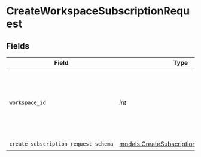 # CreateWorkspaceSubscriptionRequest


## Fields

| Field                                                                                          | Type                                                                                           | Required                                                                                       | Description                                                                                    | Example                                                                                        |
| ---------------------------------------------------------------------------------------------- | ---------------------------------------------------------------------------------------------- | ---------------------------------------------------------------------------------------------- | ---------------------------------------------------------------------------------------------- | ---------------------------------------------------------------------------------------------- |
| `workspace_id`                                                                                 | *int*                                                                                          | :heavy_check_mark:                                                                             | Workspace refers to a collection of projects. Workspace ID is unique identifier for workspace. | 4                                                                                              |
| `create_subscription_request_schema`                                                           | [models.CreateSubscriptionRequestSchema](../models/createsubscriptionrequestschema.md)         | :heavy_check_mark:                                                                             | N/A                                                                                            |                                                                                                |
